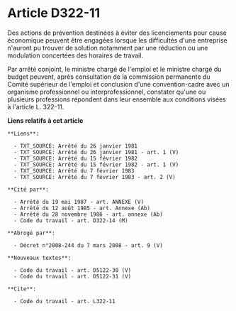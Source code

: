 # Article D322-11

Des actions de prévention destinées à éviter des licenciements pour cause économique peuvent être engagées lorsque les
difficultés d'une entreprise n'auront pu trouver de solution notamment par une réduction ou une modulation concertées des
horaires de travail.

Par arrêté conjoint, le ministre chargé de l'emploi et le ministre chargé du budget peuvent, après consultation de la
commission permanente du Comité supérieur de l'emploi et conclusion d'une convention-cadre avec un organisme professionnel ou
interprofessionnel, constater qu'une ou plusieurs professions répondent dans leur ensemble aux conditions visées à l'article
L. 322-11.

**Liens relatifs à cet article**

	**Liens**:

	  - TXT_SOURCE: Arrêté du 26 janvier 1981
	  - TXT_SOURCE: Arrêté du 26 janvier 1981 - art. 1 (V)
	  - TXT_SOURCE: Arrêté du 15 février 1982
	  - TXT_SOURCE: Arrêté du 15 février 1982 - art. 1 (V)
	  - TXT_SOURCE: Arrêté du 7 février 1983
	  - TXT_SOURCE: Arrêté du 7 février 1983 - art. 2 (V)

	**Cité par**:

	  - Arrêté du 19 mai 1987 - art. ANNEXE (V)
	  - Arrêté du 12 août 1985 - art. Annexe (Ab)
	  - Arrêté du 28 novembre 1986 - art. annexe (Ab)
	  - Code du travail - art. D322-14 (M)

	**Abrogé par**:

	  - Décret n°2008-244 du 7 mars 2008 - art. 9 (V)

	**Nouveaux textes**:

	  - Code du travail - art. D5122-30 (V)
	  - Code du travail - art. D5122-31 (V)

	**Cite**:

	  - Code du travail - art. L322-11
